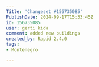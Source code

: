 ```yaml
---
Title: 'Changeset #156735085'
PublishDate: 2024-09-17T15:33:45Z
id: 156735085
user: gerti kida
comment: added new buildings
created_by: Rapid 2.4.0
tags:
- Montenegro

---
```

